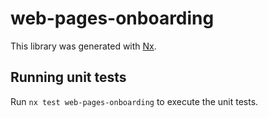 # web-pages-onboarding

This library was generated with [Nx](https://nx.dev).

## Running unit tests

Run `nx test web-pages-onboarding` to execute the unit tests.
